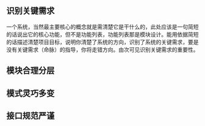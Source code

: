 ## 识别关键需求

一个系统，当然最主要核心的概念就是需清楚它是干什么的，此处应该是一句简短的话说出它的核心功能，但不是功能列表，功能列表那是模块设计。能用依据简短的话描述清楚项目目标，说明你清楚了系统的方向，识别了系统的关键需求，要是没有关键需求（命脉）的指导，你将走错方向。由次可见识别关键需求的重要性。



## 模块合理分层

## 模式灵巧多变

## 接口规范严谨

